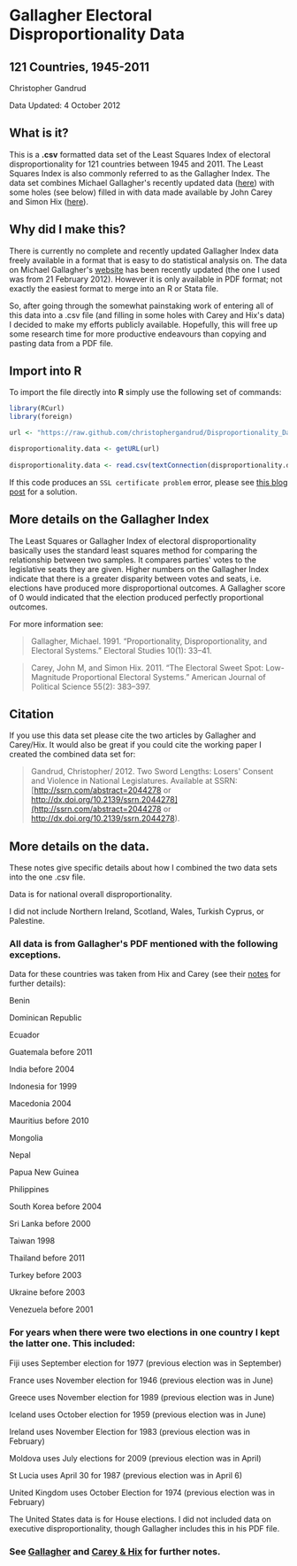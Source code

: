 # Gallagher Electoral Disproportionality Data
## 121 Countries, 1945-2011

Christopher Gandrud  

Data Updated: 4 October 2012


## What is it?

This is a <strong>.csv</strong> formatted data set of the Least Squares Index of electoral disproportionality for 121 countries between 1945 and 2011. The Least Squares Index is also commonly referred to as the Gallagher Index. The data set combines Michael Gallagher's recently updated data ([here](http://www.tcd.ie/Political_Science/staff/michael_gallagher/ElSystems/Docts/ElectionIndices.pdf)) with some holes (see below) filled in with data made available by John Carey and Simon Hix ([here](http://www.dartmouth.edu/~jcarey/Data_Archive.html)).

## Why did I make this?

There is currently no complete and recently updated Gallagher Index data freely available in a format that is easy to do statistical analysis on. The data on Michael Gallagher's [website](http://www.tcd.ie/Political_Science/staff/michael_gallagher/ElSystems/Docts/ElectionIndices.pdf) has been recently updated (the one I used was from 21 February 2012). However it is only available in PDF format; not exactly the easiest format to merge into an R or Stata file. 

So, after going through the somewhat painstaking work of entering all of this data into a .csv file (and filling in some holes with Carey and Hix's data) I decided to make my efforts publicly available. Hopefully, this will free up some research time for more productive endeavours than copying and pasting data from a PDF file.

## Import into R

To import the file directly into **R** simply use the following set of commands:

```r
library(RCurl)
library(foreign)

url <- "https://raw.github.com/christophergandrud/Disproportionality_Data/master/Disproportionality.csv"

disproportionality.data <- getURL(url)                
                            
disproportionality.data <- read.csv(textConnection(disproportionality.data))
```

If this code produces an `SSL certificate problem` error, please see [this blog post](http://christophergandrud.blogspot.com/2012/06/update-to-data-on-github-post-solution.html) for a solution.

## More details on the Gallagher Index

The Least Squares or Gallagher Index of electoral disproportionality basically uses the standard least squares method for comparing the relationship between two samples. It compares parties' votes to the legislative seats they are given. Higher numbers on the Gallagher Index indicate that there is a greater disparity between votes and seats, i.e. elections have produced more disproportional outcomes. A Gallagher score of 0 would indicated that the election produced perfectly proportional outcomes.

For more information see: 

> Gallagher, Michael. 1991. “Proportionality, Disproportionality, and Electoral Systems.” Electoral Studies 10(1): 33–41.

> Carey, John M, and Simon Hix. 2011. “The Electoral Sweet Spot: Low-Magnitude Proportional Electoral Systems.” American Journal of Political Science 55(2): 383–397.

## Citation

If you use this data set please cite the two articles by Gallagher and Carey/Hix. It would also be great if you could cite the working paper I created the combined data set for:

> Gandrud, Christopher/ 2012. Two Sword Lengths: Losers' Consent and Violence in National Legislatures. Available at SSRN: [http://ssrn.com/abstract=2044278 or http://dx.doi.org/10.2139/ssrn.2044278](http://ssrn.com/abstract=2044278 or http://dx.doi.org/10.2139/ssrn.2044278).

## More details on the data.

These notes give specific details about how I combined the two data sets into the one .csv file.

Data is for national overall disproportionality. 

I did not include Northern Ireland, Scotland, Wales, Turkish Cyprus, or Palestine.

### All data is from Gallagher's PDF mentioned with the following exceptions.  
Data for these countries was taken from Hix and Carey (see their [notes](http://www.dartmouth.edu/~jcarey/Data_Archive.html) for further details):

Benin  

Dominican Republic  

Ecuador  

Guatemala before 2011  

India before 2004  

Indonesia for 1999  

Macedonia 2004  

Mauritius before 2010  

Mongolia  

Nepal  

Papua New Guinea  

Philippines  

South Korea before 2004  

Sri Lanka before 2000   

Taiwan 1998  

Thailand before 2011  

Turkey before 2003  

Ukraine before 2003  

Venezuela before 2001  


### For years when there were two elections in one country I kept the latter one. This included:

Fiji uses September election for 1977 (previous election was in September)  

France uses November election for 1946 (previous election was in June)  

Greece uses November election for 1989 (previous election was in June)  

Iceland uses October election for 1959 (previous election was in June)  

Ireland uses November Election for 1983 (previous election was in February)  

Moldova uses July elections for 2009 (previous election was in April)  

St Lucia uses April 30 for 1987 (previous election was in April 6)  

United Kingdom uses October Election for 1974 (previous election was in February)  

The United States data is for House elections. I did not included data on executive disproportionality, though Gallagher includes this in his PDF file.
 

### See [Gallagher](http://www.tcd.ie/Political_Science/staff/michael_gallagher/ElSystems/Docts/ElectionIndices.pdf) and [Carey & Hix](http://www.dartmouth.edu/~jcarey/Data_Archive.html) for further notes.














